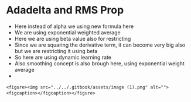 # Adadelta and RMS Prop

* Here instead of alpha we using new formula here
* We are using exponential weighted average
* Here we are using beta value also for restricting
* Since we are squaring the derivative term, it can become very big also but we are restricting it using beta
* So here are using dynamic learning rate
* Also smoothing concept is also brough here, using exponential weight average&#x20;
*

    <figure><img src="../../.gitbook/assets/image (1).png" alt=""><figcaption></figcaption></figure>
